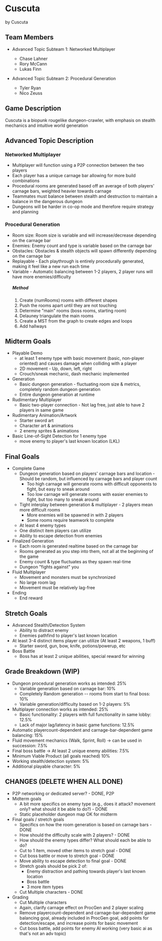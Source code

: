 # Cuscuta

by Cuscuta

## Team Members
* Advanced Topic Subteam 1: Networked Multiplayer
	* Chase Lahner
	* Rory McCann
	* Lukas Finn

* Advanced Topic Subteam 2: Procedural Generation
	* Tyler Ryan
	* Nico Zeuss

## Game Description

Cuscuta is a biopunk rougelike dungeon-crawler, with emphasis on stealth mechanics and intuitive world generation


## Advanced Topic Description

### Networked Multiplayer

 + Multiplayer will function using a P2P connection between the two players
 + Each player has a unique carnage bar allowing for more build combinations
 + Procedural rooms are generated based off an average of both players' carnage bars, weighted heavier towards carnage
 + Teammates must balance between stealth and destruction to maintain a balance in the dangerous dungeon
 + Dungeons will be harder in co-op mode and therefore require strategy and planning


    
### Procedural Generation
+ Room size: Room size is variable and will increase/decrease depending on the carnage bar
+ Enemies: Enemy count and type is variable based on the carnage bar
+ Obstacles: Obstacles & stealth objects will spawn differently depending on the carnage bar
+ Replayable - Each playthrough is entirely procedurally generated, making it feel like a new run each time
+ Variable - Automatic balancing between 1-2 players, 2 player runs will have more enemies/difficulty
	##### Method
	1. Create (numRooms) rooms with different shapes
	2. Push the rooms apart until they are not touching
	3. Determine "main" rooms (boss rooms, starting room)
	4. Delauney triangulate the main rooms
	5. Create a MST from the graph to create edges and loops
	6. Add hallways

## Midterm Goals
* Playable Demo
	+ at least 1 enemy type with basic movement (basic, non-player oriented) and causes damage when colliding with a player
	+ 2D movement - Up, down, left, right
	+ Crouch/sneak mechanic, dash mechanic implemented
* Generation
	+ Basic dungeon generation - fluctuating room size & metrics, completely random dungeon generation
	+ Entire dungeon generation at runtime
* Rudimentary Multiplayer
	+ Basic two-player connection - Not lag free, just able to have 2 players in same game
* Rudimentary Animation/Artwork
   	* Starter sword art
	* Character art & animations
   	* 2 enemy sprites & animations   	
* Basic Line-of-Sight Detection for 1 enemy type
  	+ move enemy to player's last known location (LKL)

## Final Goals
*  Complete Game
	+ Dungeon generation based on players' carnage bars and location - Should be random, but influenced by carnage bars and player count
		+ Too high carnage will generate rooms with difficult opponents to fight, but easy to sneak around
		+ Too low carnage will generate rooms with easier enemies to fight, but too many to sneak around
	+ Tight interplay between generation & multiplayer - 2 players mean more difficult rooms
 		+ More enemies will be spawned in with 2 players
		+ Some rooms require teamwork to complete
	+ At least 4 enemy types
 	+ One distinct item players can utilize
   	+ Ability to escape detection from enemies
* Finalized Generation
	+ Each room is generated realtime based on the carnage bar
	+ Rooms generated as you step into them, not all at the beginning of the game
	+ Enemy count & type fluctuates as they spawn real-time
	+ Dungeon "fights against" you
*  Fluid Multiplayer
	+ Movement and monsters must be synchronized 
	+ No large room lag
	+ Movement must be relatively lag-free
*  Ending
	+  End reward

## Stretch Goals

* Advanced Stealth/Detection System
	+ Ability to distract enemy
	+ Enemies pathfind to player's last known location
* At least 3-4 distinct items player can utilize (At least 2 weapons, 1 buff)
	+ Starter sword, gun, bow, knife, potions/powerup, etc
* Boss Battle
	*  Boss has at least 2 unique abilities, special reward for winning

## Grade Breakdown (WIP)

* Dungeon procedural generation works as intended: 25%
	* Variable generation based on carnage bar: 10%
	* Completely Random generation -- rooms from start to final boss: 10%
	* Variable generation/difficulty based on 1-2 players: 5%
* Multiplayer connection works as intended: 25%
	* Basic functionality: 2 players with full functionality in same lobby: 12.5%
	* Lack of major lag/latency in basic game functions: 12.5%
* Automatic playercount-dependent and carnage-bar-dependent game balancing: 15%
* Fluid movement mechanics (Walk, Sprint, Roll) -> can be used in succession: 7.5%
* Final boss battle -> At least 2 unique enemy abilities: 7.5%
* Minimum Viable Product (all goals reached) 10%
* Working stealth/detection system: 5%
* Additional playable character: 5%

## CHANGES (DELETE WHEN ALL DONE)
+ P2P networking or dedicated server? - DONE, P2P
+ Midterm goals
	+ A bit more specifics on enemy type (e.g., does it attack? movement only? what should it be able to do?) - DONE
	+ Static placeholder dungeon map OK for midterm
+ Final goals / stretch goals
	+ Specifics on how the room generation is based on carnage bars - DONE
	+ How should the difficulty scale with 2 players? - DONE
	+ How should the enemy types differ? What should each be able to do?
	+ Cut to 1 item, moved other items to stretch goal - DONE
	+ Cut boss battle or move to stretch goal - DONE
	+ Move ability to escape detection to final goal - DONE
	+ Stretch goals should be pick 2 of:
		+ Enemy distraction and pathing towards player's last known location
		+ Boss battle
		+ 3 more item types
	+ Cut Multiple characters - DONE
+ Grading
 	+ Cut Multiple characters
	+ Again, clarify carnage effect on ProcGen and 2 player scaling
	+ Remove playercount-dependent and carnage-bar-dependent game balancing goal, already included in ProcGen goal, add points for detection/escape, and increase points for basic movement
	+ Cut boss battle, add points for enemy AI working (very basic ai as that's not an adv topic)
